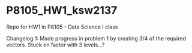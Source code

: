 # P8105_HW1_ksw2137
Repo for HW1 in P8105 - Data Science I class

Changelog 1:
Made progress in problem 1 by creating 3/4 of the required vectors. Stuck on factor with 3 levels...?